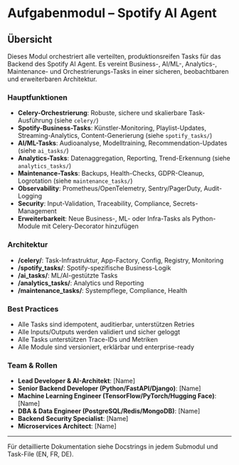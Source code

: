 # Aufgabenmodul – Spotify AI Agent

## Übersicht
Dieses Modul orchestriert alle verteilten, produktionsreifen Tasks für das Backend des Spotify AI Agent. Es vereint Business-, AI/ML-, Analytics-, Maintenance- und Orchestrierungs-Tasks in einer sicheren, beobachtbaren und erweiterbaren Architektur.

### Hauptfunktionen
- **Celery-Orchestrierung**: Robuste, sichere und skalierbare Task-Ausführung (siehe `celery/`)
- **Spotify-Business-Tasks**: Künstler-Monitoring, Playlist-Updates, Streaming-Analytics, Content-Generierung (siehe `spotify_tasks/`)
- **AI/ML-Tasks**: Audioanalyse, Modelltraining, Recommendation-Updates (siehe `ai_tasks/`)
- **Analytics-Tasks**: Datenaggregation, Reporting, Trend-Erkennung (siehe `analytics_tasks/`)
- **Maintenance-Tasks**: Backups, Health-Checks, GDPR-Cleanup, Logrotation (siehe `maintenance_tasks/`)
- **Observability**: Prometheus/OpenTelemetry, Sentry/PagerDuty, Audit-Logging
- **Security**: Input-Validation, Traceability, Compliance, Secrets-Management
- **Erweiterbarkeit**: Neue Business-, ML- oder Infra-Tasks als Python-Module mit Celery-Decorator hinzufügen

### Architektur
- **/celery/**: Task-Infrastruktur, App-Factory, Config, Registry, Monitoring
- **/spotify_tasks/**: Spotify-spezifische Business-Logik
- **/ai_tasks/**: ML/AI-gestützte Tasks
- **/analytics_tasks/**: Analytics und Reporting
- **/maintenance_tasks/**: Systempflege, Compliance, Health

### Best Practices
- Alle Tasks sind idempotent, auditierbar, unterstützen Retries
- Alle Inputs/Outputs werden validiert und sicher geloggt
- Alle Tasks unterstützen Trace-IDs und Metriken
- Alle Module sind versioniert, erklärbar und enterprise-ready

### Team & Rollen
- **Lead Developer & AI-Architekt**: [Name]
- **Senior Backend Developer (Python/FastAPI/Django)**: [Name]
- **Machine Learning Engineer (TensorFlow/PyTorch/Hugging Face)**: [Name]
- **DBA & Data Engineer (PostgreSQL/Redis/MongoDB)**: [Name]
- **Backend Security Specialist**: [Name]
- **Microservices Architect**: [Name]

---
Für detaillierte Dokumentation siehe Docstrings in jedem Submodul und Task-File (EN, FR, DE).

